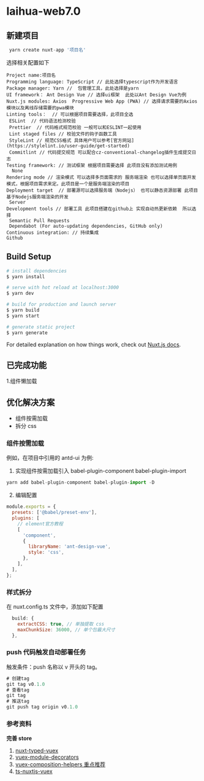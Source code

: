 # laihua-web7.0

## 新建项目

```js
 yarn create nuxt-app '项目名'
```

选择相关配置如下

```text
Project name:项目名
Programming language: TypeScript // 此处选择typescript作为开发语言
Package manager: Yarn //  包管理工具，此处选择是yarn
UI framework： Ant Design Vue // 选择ui框架  此处以Ant Design Vue为例
Nuxt.js modules: Axios  Progressive Web App (PWA) // 选择请求需要的Axios模块以及离线存储需要的pwa模块
Linting tools：  // 可以根据项目需要选择，此项目全选
 ESLint  // 代码语法检测校验
 Prettier  // 代码格式规范校验 一般可以和ESLINT一起使用
 Lint staged files // 校验文件的钩子函数工具
 StyleLint // 规范CSS格式 具体用户可以参考[官方网站](https://stylelint.io/user-guide/get-started)
 Commitlint // 代码提交规范 可以配合cz-conventional-changelog插件生成提交日志
Testing framework: // 测试框架 根据项目需要选择 此项目没有添加测试用例
  None
Rendering mode // 渲染模式 可以选择多页面需求的 服务端渲染 也可以选择单页面开发模式，根据项目需求来定。此项目是一个是服务端渲染的项目
Deployment target  // 部署源可以选择服务端（Nodejs） 也可以静态资源部署 此项目基于Nodejs服务端渲染的开发
 Server
Development tools // 部署工具 此项目搭建在github上 实现自动热更新依赖  所以选择
 Semantic Pull Requests
 Dependabot (For auto-updating dependencies, GitHub only)
Continuous integration: // 持续集成
Github
```

## Build Setup

```bash
# install dependencies
$ yarn install

# serve with hot reload at localhost:3000
$ yarn dev

# build for production and launch server
$ yarn build
$ yarn start

# generate static project
$ yarn generate
```

For detailed explanation on how things work, check out [Nuxt.js docs](https://nuxtjs.org).

## 已完成功能

1.组件懒加载

## 优化解决方案

- 组件按需加载
- 拆分 css

### 组件按需加载

例如，在项目中引用的 antd-ui 为例:

1. 实现组件按需加载引入 babel-plugin-component babel-plugin-import

```js
yarn add babel-plugin-component babel-plugin-import -D
```

2. 编辑配置

```js
module.exports = {
  presets: ['@babel/preset-env'],
  plugins: [
    // element官方教程
    [
      'component',
      {
        libraryName: 'ant-design-vue',
        style: 'css',
      },
    ],
  ],
};
```

### 样式拆分

在 nuxt.config.ts 文件中，添加如下配置

```js
  build: {
    extractCSS: true, // 单独提取 css
    maxChunkSize: 36000, // 单个包最大尺寸
  },
```

### push 代码触发自动部署任务

触发条件：push 名称以 v 开头的 tag。

```js
# 创建tag
git tag v0.1.0
# 查看tag
git tag
# 推送tag
git push tag origin v0.1.0
```

### 参考资料

**完善 store**

1. [nuxt-typed-vuex](https://github.com/danielroe/typed-vuex)
2. [vuex-module-decorators](https://github.com/championswimmer/vuex-module-decorators)
3. [vuex-composition-helpers 重点推荐](https://github.com/greenpress/vuex-composition-helpers)
4. [ts-nuxtjs-vuex](https://github.com/takefumi-yoshii/ts-nuxtjs-vuex)
